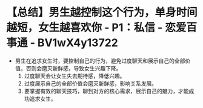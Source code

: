 # 【总结】男生越控制这个行为，单身时间越短，女生越喜欢你 - P1：私信 - 恋爱百事通 - BV1wX4y13722

-   男生在追求女生时，要控制自己的行为，避免过度聊天和展示自己的全部价值，否则会磨灭新鲜感，导致女生兴趣下降。
    1.  过度聊天会让女生失去期待感，降低兴趣。
    2.  过度展示自己的全部价值会磨灭新鲜感，影响关系发展。
    3.  要掌握有效的聊天技巧，聊到对方的核心需求，展示自己的魅力，才能成功追求女生。